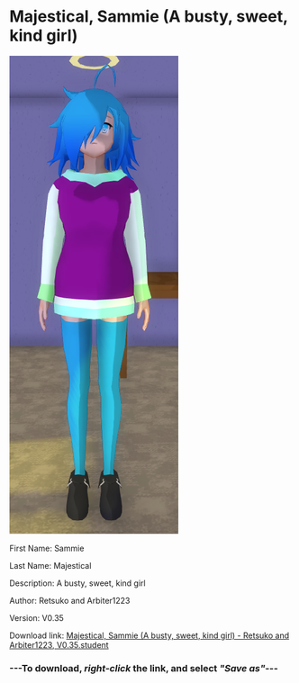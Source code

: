 # Majestical, Sammie (A busty, sweet, kind girl)

<img src = "https://raw.githubusercontent.com/Arbiter1223/Daigaku-Gurashi-Custom-Students/master/Students/Files/Majestical%2C%20Sammie%20(A%20busty%2C%20sweet%2C%20kind%20girl).png">

First Name: Sammie

Last Name: Majestical

Description: A busty, sweet, kind girl

Author: Retsuko and Arbiter1223

Version: V0.35

Download link: <a href="https://raw.githubusercontent.com/Arbiter1223/Daigaku-Gurashi-Custom-Students/master/Students/Files/Majestical%2C%20Sammie%20(A%20busty%2C%20sweet%2C%20kind%20girl)%20-%20Retsuko%20and%20Arbiter1223%2C%20V0.35.student">Majestical, Sammie (A busty, sweet, kind girl) - Retsuko and Arbiter1223, V0.35.student</a>

### ---**To download, _right-click_ the link, and select _"Save as"_**---
